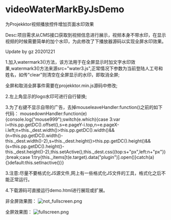 # videoWaterMarkByJsDemo
为Projekktor视频播放控件增加页面水印效果

Desc:项目需求从CMS接口获取到视频信息进行展示，视频本身不带水印，在显示视频的时候需要简单的加个水印，为此修改了下播放器源码以实现全屏水印效果。

Update by gz 20201221

1.加入watermark3()方法，该方法用于在全屏显示时加文字水印效果,watermark3()方法来源src="water3.js",正常情况下参数为当前登陆人工号和姓名，如传"clear"则清空在全屏显示的水印，即取消全屏;

全屏和取消全屏事件需要在projekktor.min.js源码中修改;

2.左上角显示的logo水印可进行自行替换;

3.为了右键不显示自带的广告，去掉mouseleaveHandler:function()之前的如下代码：
mousedownHandler:function(e){console.log("mouse999");switch(e.which){case 3:var i=this.pp.getDC().offset(),s=e.pageY-i.top,n=e.pageX-i.left;n+this._dest.width()>this.pp.getDC().width()&&(n=this.pp.getDC().width()-this._dest.width()-2),s+this._dest.height()>this.pp.getDC().height()&&(s=this.pp.getDC().height()-this._dest.height()-2),this.setActive(),this._dest.css({top:s+"px",left:n+"px"});break;case 1:try{this._items[t(e.target).data("plugin")].open()}catch(a){}default:this.setInactive()}}

3.注意:尽量不要格式化JS源文件,网上有一些格式化JS文件的工具，格式化之后不能正常运行。

4.下载源码可直接运行demo.html进行展现或扩展。

非全屏效果图：
![not_fullscreen.png](https://i.loli.net/2020/12/23/hMNGtdeCjIwEOlX.png)

全屏效果图：
![fullscreen.png](https://i.loli.net/2020/12/23/ITZfuWLGsK8O6FJ.png)
